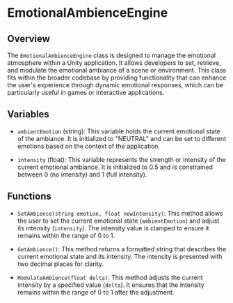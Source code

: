 # EmotionalAmbienceEngine

## Overview
The `EmotionalAmbienceEngine` class is designed to manage the emotional atmosphere within a Unity application. It allows developers to set, retrieve, and modulate the emotional ambiance of a scene or environment. This class fits within the broader codebase by providing functionality that can enhance the user's experience through dynamic emotional responses, which can be particularly useful in games or interactive applications.

## Variables

- `ambientEmotion` (string): This variable holds the current emotional state of the ambiance. It is initialized to "NEUTRAL" and can be set to different emotions based on the context of the application.
  
- `intensity` (float): This variable represents the strength or intensity of the current emotional ambiance. It is initialized to 0.5 and is constrained between 0 (no intensity) and 1 (full intensity).

## Functions

- `SetAmbience(string emotion, float newIntensity)`: This method allows the user to set the current emotional state (`ambientEmotion`) and adjust its intensity (`intensity`). The intensity value is clamped to ensure it remains within the range of 0 to 1.

- `GetAmbience()`: This method returns a formatted string that describes the current emotional state and its intensity. The intensity is presented with two decimal places for clarity.

- `ModulateAmbience(float delta)`: This method adjusts the current intensity by a specified value (`delta`). It ensures that the intensity remains within the range of 0 to 1 after the adjustment.